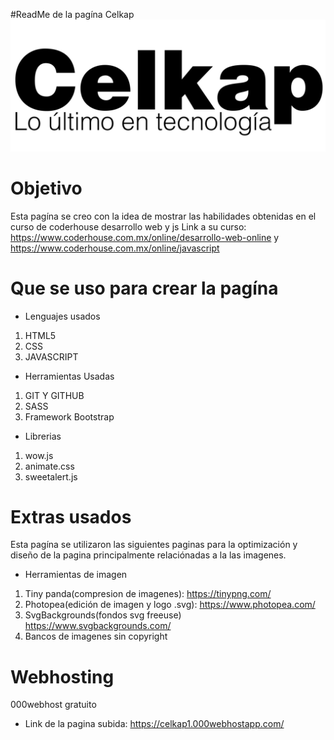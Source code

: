 #ReadMe de la pagína Celkap
![](img/logo.svg)

# Objetivo
Esta pagína se creo con la idea de mostrar las habilidades obtenidas en el curso de coderhouse desarrollo web y js
Link a su curso: https://www.coderhouse.com.mx/online/desarrollo-web-online y
https://www.coderhouse.com.mx/online/javascript

# Que se uso para crear la pagína
- Lenguajes usados
 1. HTML5
 2. CSS
 3. JAVASCRIPT
- Herramientas Usadas
 1. GIT Y GITHUB
 2. SASS
 3. Framework Bootstrap
 - Librerias
 1. wow.js
 2. animate.css
 3. sweetalert.js
 
# Extras usados
Esta pagína se utilizaron las siguientes paginas para la optimización y diseño de la pagina principalmente relaciónadas a la las imagenes.
- Herramientas de imagen
 1. Tiny panda(compresion de imagenes): https://tinypng.com/
 2. Photopea(edición de imagen y logo .svg): https://www.photopea.com/
 3. SvgBackgrounds(fondos svg freeuse) https://www.svgbackgrounds.com/
 4. Bancos de imagenes sin copyright
 
 # Webhosting
 000webhost gratuito
 - Link de la pagina subida: https://celkap1.000webhostapp.com/
